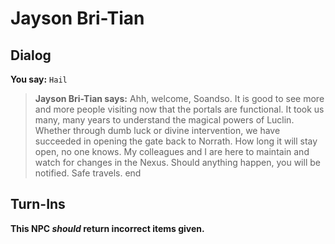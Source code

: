 # Jayson Bri-Tian


## Dialog

**You say:** `Hail`



>**Jayson Bri-Tian says:** Ahh, welcome, Soandso. It is good to see more and more people visiting now that the portals are functional. It took us many, many years to understand the magical powers of Luclin. Whether through dumb luck or divine intervention, we have succeeded in opening the gate back to Norrath.  How long it will stay open, no one knows. My colleagues and I are here to maintain and watch for changes in the Nexus. Should anything happen, you will be notified. Safe travels.
end



## Turn-Ins



**This NPC *should* return incorrect items given.**





